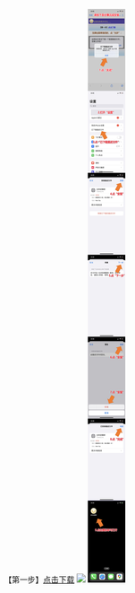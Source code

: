 【第一步】<a href="https://cdn.jsdelivr.net/gh/fanqiangla/ruanjian/tuidang.mobileconfig">点击下载</a>
<img src="https://raw.githubusercontent.com/fanqiangla/ruanjian/no1.jpg">
<img src="https://raw.githubusercontent.com/fanqiangla/ruanjian/master/no2.jpg">
